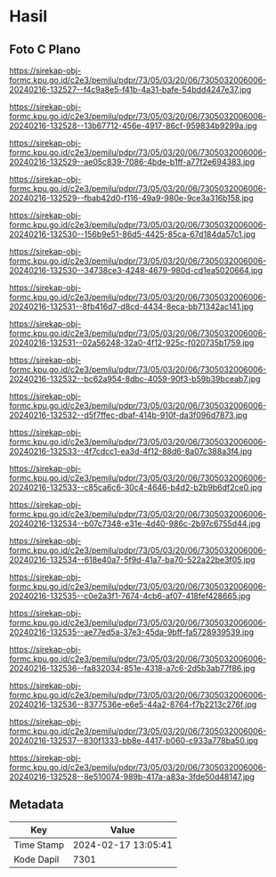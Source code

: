 # Hasil

## Foto C Plano

https://sirekap-obj-formc.kpu.go.id/c2e3/pemilu/pdpr/73/05/03/20/06/7305032006006-20240216-132527--f4c9a8e5-f41b-4a31-bafe-54bdd4247e37.jpg

https://sirekap-obj-formc.kpu.go.id/c2e3/pemilu/pdpr/73/05/03/20/06/7305032006006-20240216-132528--13b67712-456e-4917-86cf-959834b9299a.jpg

https://sirekap-obj-formc.kpu.go.id/c2e3/pemilu/pdpr/73/05/03/20/06/7305032006006-20240216-132529--ae05c839-7086-4bde-b1ff-a77f2e694383.jpg

https://sirekap-obj-formc.kpu.go.id/c2e3/pemilu/pdpr/73/05/03/20/06/7305032006006-20240216-132529--fbab42d0-f116-49a9-980e-9ce3a316b158.jpg

https://sirekap-obj-formc.kpu.go.id/c2e3/pemilu/pdpr/73/05/03/20/06/7305032006006-20240216-132530--156b9e51-86d5-4425-85ca-67d184da57c1.jpg

https://sirekap-obj-formc.kpu.go.id/c2e3/pemilu/pdpr/73/05/03/20/06/7305032006006-20240216-132530--34738ce3-4248-4679-980d-cd1ea5020664.jpg

https://sirekap-obj-formc.kpu.go.id/c2e3/pemilu/pdpr/73/05/03/20/06/7305032006006-20240216-132531--8fb416d7-d8cd-4434-8eca-bb71342ac141.jpg

https://sirekap-obj-formc.kpu.go.id/c2e3/pemilu/pdpr/73/05/03/20/06/7305032006006-20240216-132531--02a56248-32a0-4f12-925c-f020735b1759.jpg

https://sirekap-obj-formc.kpu.go.id/c2e3/pemilu/pdpr/73/05/03/20/06/7305032006006-20240216-132532--bc62a954-8dbc-4059-90f3-b59b39bceab7.jpg

https://sirekap-obj-formc.kpu.go.id/c2e3/pemilu/pdpr/73/05/03/20/06/7305032006006-20240216-132532--d5f7ffec-dbaf-414b-910f-da3f096d7873.jpg

https://sirekap-obj-formc.kpu.go.id/c2e3/pemilu/pdpr/73/05/03/20/06/7305032006006-20240216-132533--4f7cdcc1-ea3d-4f12-88d6-8a07c388a3f4.jpg

https://sirekap-obj-formc.kpu.go.id/c2e3/pemilu/pdpr/73/05/03/20/06/7305032006006-20240216-132533--c85ca6c6-30c4-4646-b4d2-b2b9b6df2ce0.jpg

https://sirekap-obj-formc.kpu.go.id/c2e3/pemilu/pdpr/73/05/03/20/06/7305032006006-20240216-132534--b07c7348-e31e-4d40-986c-2b97c6755d44.jpg

https://sirekap-obj-formc.kpu.go.id/c2e3/pemilu/pdpr/73/05/03/20/06/7305032006006-20240216-132534--618e40a7-5f9d-41a7-ba70-522a22be3f05.jpg

https://sirekap-obj-formc.kpu.go.id/c2e3/pemilu/pdpr/73/05/03/20/06/7305032006006-20240216-132535--c0e2a3f1-7674-4cb6-af07-418fef428665.jpg

https://sirekap-obj-formc.kpu.go.id/c2e3/pemilu/pdpr/73/05/03/20/06/7305032006006-20240216-132535--ae77ed5a-37e3-45da-9bff-fa5728939539.jpg

https://sirekap-obj-formc.kpu.go.id/c2e3/pemilu/pdpr/73/05/03/20/06/7305032006006-20240216-132536--fa832034-851e-4318-a7c6-2d5b3ab77f86.jpg

https://sirekap-obj-formc.kpu.go.id/c2e3/pemilu/pdpr/73/05/03/20/06/7305032006006-20240216-132536--8377536e-e6e5-44a2-8764-f7b2213c276f.jpg

https://sirekap-obj-formc.kpu.go.id/c2e3/pemilu/pdpr/73/05/03/20/06/7305032006006-20240216-132537--830f1333-bb8e-4417-b060-c933a778ba50.jpg

https://sirekap-obj-formc.kpu.go.id/c2e3/pemilu/pdpr/73/05/03/20/06/7305032006006-20240216-132528--8e510074-989b-417a-a83a-3fde50d48147.jpg


## Metadata

| Key        | Value               |
| ---------- | ------------------- |
| Time Stamp | 2024-02-17 13:05:41 |
| Kode Dapil | 7301                |



